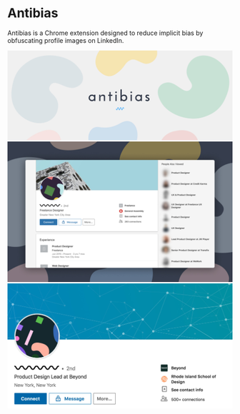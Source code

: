 # Antibias
Antibias is a Chrome extension designed to reduce implicit bias by obfuscating profile images on LinkedIn.

![Header Image](images/marquee-promo-tile.jpg)
![Hero Screenshot](images/product.jpg)
![Close Up Screenshot](images/screenshot.jpg)

